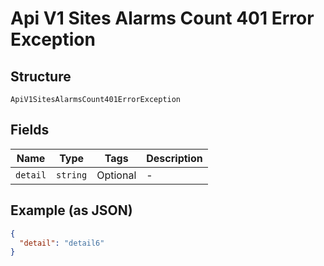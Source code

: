 
# Api V1 Sites Alarms Count 401 Error Exception

## Structure

`ApiV1SitesAlarmsCount401ErrorException`

## Fields

| Name | Type | Tags | Description |
|  --- | --- | --- | --- |
| `detail` | `string` | Optional | - |

## Example (as JSON)

```json
{
  "detail": "detail6"
}
```

